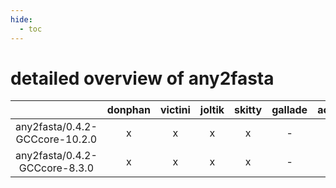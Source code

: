 ```yaml
---
hide:
  - toc
---
```


detailed overview of any2fasta
==============================

| |donphan|victini|joltik|skitty|gallade|accelgor|swalot|doduo|
| :---: | :---: | :---: | :---: | :---: | :---: | :---: | :---: | :---: |
|any2fasta/0.4.2-GCCcore-10.2.0|x|x|x|x|-|-|x|x|
|any2fasta/0.4.2-GCCcore-8.3.0|x|x|x|x|-|-|-|x|
